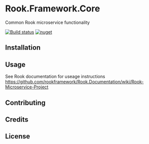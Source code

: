# Rook.Framework.Core
Common Rook microservice functionality

[![Build status](https://travis-ci.org/rookframework/Rook.Framework.Core.svg?branch=master)](https://travis-ci.org/rookframework/Rook.Framework.Core)
[![nuget](https://img.shields.io/nuget/v/Rook.Framework.Core.svg)](https://www.nuget.org/packages/Rook.Framework.Core/)


## Installation

## Usage
See Rook documentation for useage instructions
https://github.com/rookframework/Rook.Documentation/wiki/Rook-Microservice-Project

## Contributing

## Credits

## License
